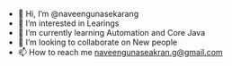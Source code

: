 - 👋 Hi, I’m @naveengunasekarang
- 👀 I’m interested in Learings 
- 🌱 I’m currently learning Automation and Core Java
- 💞️ I’m looking to collaborate on New people
- 📫 How to reach me naveengunaseakran.g@gmail.com

<!---
naveengunasekarang/naveengunasekarang is a ✨ special ✨ repository because its `README.md` (this file) appears on your GitHub profile.
You can click the Preview link to take a look at your changes.
--->
